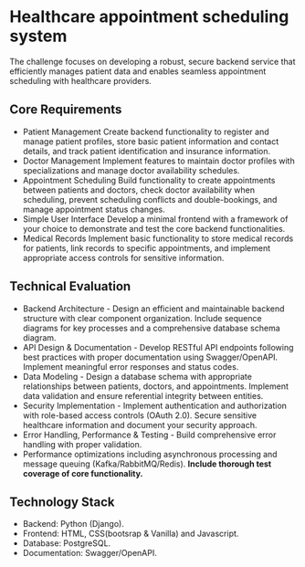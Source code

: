 # Healthcare appointment scheduling system

The challenge focuses on developing a robust, secure backend service that efficiently manages patient data and enables seamless appointment scheduling with healthcare providers.

## Core Requirements

* Patient Management Create backend functionality to register and manage patient profiles, store basic patient information and contact details, and track patient identification and insurance information.
* Doctor Management Implement features to maintain doctor profiles with specializations and manage doctor availability schedules.
* Appointment Scheduling Build functionality to create appointments between patients and doctors, check doctor availability when scheduling, prevent scheduling conflicts and double-bookings, and manage appointment status changes.
* Simple User Interface Develop a minimal frontend with a framework of your choice to demonstrate and test the core backend functionalities.
* Medical Records Implement basic functionality to store medical records for patients, link records to specific appointments, and implement appropriate access controls for sensitive information.

## Technical Evaluation

* Backend Architecture - Design an efficient and maintainable backend structure with clear component organization. Include sequence diagrams for key processes and a comprehensive database schema diagram.
* API Design & Documentation - Develop RESTful API endpoints following best practices with proper documentation using Swagger/OpenAPI. Implement meaningful error responses and status codes.
* Data Modeling - Design a database schema with appropriate relationships between patients, doctors, and appointments. Implement data validation and ensure referential integrity between entities.
* Security Implementation - Implement authentication and authorization with role-based access controls (OAuth 2.0). 
Secure sensitive healthcare information and document your security approach.
* Error Handling, Performance & Testing - Build comprehensive error handling with proper validation.
* Performance optimizations including asynchronous processing and message queuing (Kafka/RabbitMQ/Redis). 
**Include thorough test coverage of core functionality.**

## Technology Stack

* Backend: Python (Django).
* Frontend: HTML, CSS(bootsrap & Vanilla) and Javascript.
* Database: PostgreSQL.
* Documentation: Swagger/OpenAPI.
